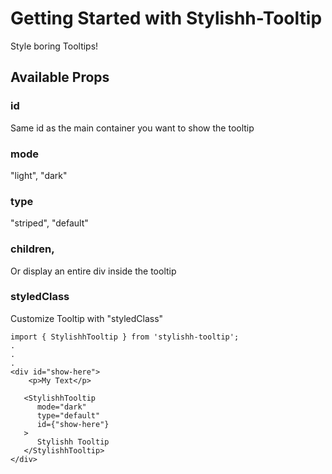 # Getting Started with Stylishh-Tooltip

Style boring Tooltips!

## Available Props

### id

Same id as the main container you want to show the tooltip

### mode

"light", "dark"

### type

"striped", "default"

### children,

Or display an entire div inside the tooltip

### styledClass

Customize Tooltip with "styledClass"

```
import { StylishhTooltip } from 'stylishh-tooltip';
.
.
.
<div id="show-here">
    <p>My Text</p>

   <StylishhTooltip
      mode="dark"
      type="default"
      id={"show-here"}
   >
      Stylishh Tooltip
   </StylishhTooltip>
</div>

```
